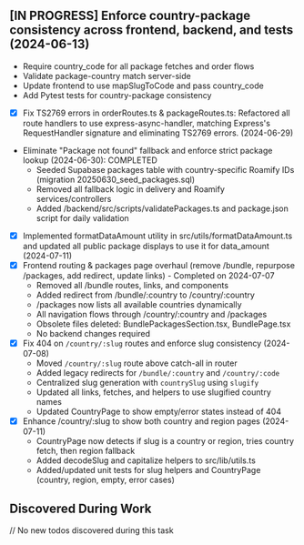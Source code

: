 ## [IN PROGRESS] Enforce country-package consistency across frontend, backend, and tests (2024-06-13)
- Require country_code for all package fetches and order flows
- Validate package-country match server-side
- Update frontend to use mapSlugToCode and pass country_code
- Add Pytest tests for country-package consistency
- [x] Fix TS2769 errors in orderRoutes.ts & packageRoutes.ts: Refactored all route handlers to use express-async-handler, matching Express's RequestHandler signature and eliminating TS2769 errors. (2024-06-29)
- Eliminate "Package not found" fallback and enforce strict package lookup (2024-06-30): COMPLETED
  - Seeded Supabase packages table with country-specific Roamify IDs (migration 20250630_seed_packages.sql)
  - Removed all fallback logic in delivery and Roamify services/controllers
  - Added /backend/src/scripts/validatePackages.ts and package.json script for daily validation
- [x] Implemented formatDataAmount utility in src/utils/formatDataAmount.ts and updated all public package displays to use it for data_amount (2024-07-11)
- [x] Frontend routing & packages page overhaul (remove /bundle, repurpose /packages, add redirect, update links) - Completed on 2024-07-07
  - Removed all /bundle routes, links, and components
  - Added redirect from /bundle/:country to /country/:country
  - /packages now lists all available countries dynamically
  - All navigation flows through /country/:country and /packages
  - Obsolete files deleted: BundlePackagesSection.tsx, BundlePage.tsx
  - No backend changes required
- [x] Fix 404 on `/country/:slug` routes and enforce slug consistency (2024-07-08)
  - Moved `/country/:slug` route above catch-all in router
  - Added legacy redirects for `/bundle/:country` and `/country/:code`
  - Centralized slug generation with `countrySlug` using `slugify`
  - Updated all links, fetches, and helpers to use slugified country names
  - Updated CountryPage to show empty/error states instead of 404
- [x] Enhance /country/:slug to show both country and region pages (2024-07-11)
  - CountryPage now detects if slug is a country or region, tries country fetch, then region fallback
  - Added decodeSlug and capitalize helpers to src/lib/utils.ts
  - Added/updated unit tests for slug helpers and CountryPage (country, region, empty, error cases)

## Discovered During Work
// No new todos discovered during this task 